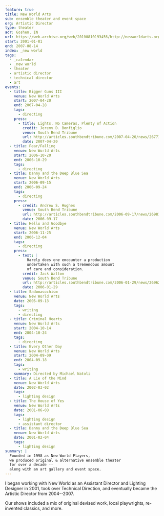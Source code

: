 ```yaml
---
feature: true
title: New World Arts
sub: ensemble theater and event space
org: Artistic Director
type: theater
adr: Goshen, IN
url: https://web.archive.org/web/20100810193456/http://newworldarts.org/events/history.php
start: 2001-01-01
end: 2007-08-14
index: _new world
tags:
  - _calendar
  - _new world
  - theater
  - artistic director
  - technical director
  - art
events:
  - title: Bigger Guns III
    venue: New World Arts
    start: 2007-04-20
    end: 2007-04-28
    tags:
      - directing
    press:
      - title: Lights, No Cameras, Plenty of Action
        credit: Jeremy D. Bonfiglio
        venue: South Bend Tribune
        url: http://articles.southbendtribune.com/2007-04-20/news/26771959_1_kung-fu-michelle-milne-lab-work
        date: 2007-04-20
  - title: Fear/Falling
    venue: New World Arts
    start: 2006-10-20
    end: 2006-10-29
    tags:
      - directing
  - title: Danny and the Deep Blue Sea
    venue: New World Arts
    start: 2006-09-15
    end: 2006-09-24
    tags:
      - directing
    press:
      - credit: Andrew S. Hughes
        venue: South Bend Tribune
        url: http://articles.southbendtribune.com/2006-09-17/news/26981141_1_danny-and-roberta-dance-characters
        date: 2006-09-17
  - title: Hello and Goodbye
    venue: New World Arts
    start: 2006-11-25
    end: 2006-12-04
    tags:
      - directing
    press:
      - text: |
          Rarely does one encounter a production
          undertaken with such a tremendous amount
          of care and consideration.
        credit: Jack Walton
        venue: South Bend Tribune
        url: http://articles.southbendtribune.com/2006-01-29/news/26962892_1_hester-darkness-athol-fugard
        date: 2006-01-29
  - title: Sadomasochism
    venue: New World Arts
    date: 2005-09-13
    tags:
      - writing
      - directing
  - title: Criminal Hearts
    venue: New World Arts
    start: 2004-10-14
    end: 2004-10-24
    tags:
      - directing
  - title: Every Other Day
    venue: New World Arts
    start: 2004-09-09
    end: 2004-09-18
    tags:
      - writing
    summary: Directed by Michael Natoli
  - title: A Lie of the Mind
    venue: New World Arts
    date: 2002-03-02
    tags:
      - lighting design
  - title: The House of Yes
    venue: New World Arts
    date: 2001-06-08
    tags:
      - lighting design
      - assistant director
  - title: Danny and the Deep Blue Sea
    venue: New World Arts
    date: 2001-02-04
    tags:
      - lighting design
summary: |
  Founded in 1998 as New World Players,
  we produced original & alternative ensemble theater
  for over a decade --
  along with an art gallery and event space.
---
```


I began working with New World
as an Assistant Director and Lighting Designer in 2001,
took over Technical Direction,
and eventually became the Artistic Director
from 2004--2007.

Our shows included a mix of
original devised work,
local playwrights,
re-invented classics,
and more.
